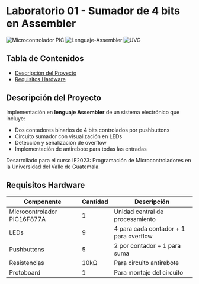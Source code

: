# Laboratorio 01 - Sumador de 4 bits en Assembler

![Microcontrolador PIC](https://img.shields.io/badge/Microcontrolador-PIC16F877A-blue)
![Lenguaje-Assembler](https://img.shields.io/badge/Lenguaje-Assembler-important)
![UVG](https://img.shields.io/badge/Universidad-UVG-green)

## Tabla de Contenidos
- [Descripción del Proyecto](#descripción-del-proyecto)
- [Requisitos Hardware](#requisitos-hardware)


## Descripción del Proyecto
Implementación en **lenguaje Assembler** de un sistema electrónico que incluye:
- Dos contadores binarios de 4 bits controlados por pushbuttons
- Circuito sumador con visualización en LEDs
- Detección y señalización de overflow
- Implementación de antirebote para todas las entradas

Desarrollado para el curso IE2023: Programación de Microcontroladores en la Universidad del Valle de Guatemala.


## Requisitos Hardware
| Componente | Cantidad | Descripción |
|------------|----------|-------------|
| Microcontrolador PIC16F877A | 1 | Unidad central de procesamiento |
| LEDs | 9 | 4 para cada contador + 1 para overflow |
| Pushbuttons | 5 | 2 por contador + 1 para suma |
| Resistencias | 10kΩ | Para circuito antirebote |
| Protoboard | 1 | Para montaje del circuito |

